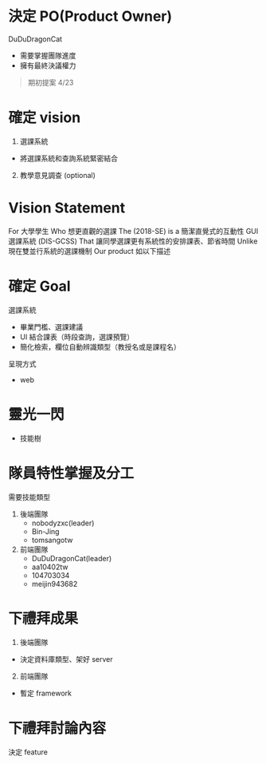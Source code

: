 # 決定 PO(Product Owner)

DuDuDragonCat

- 需要掌握團隊進度
- 擁有最終決議權力

> 期初提案 4/23

# 確定 vision

1. 選課系統
  - 將選課系統和查詢系統緊密結合

2. 教學意見調查 (optional)

# Vision Statement

For 大學學生
Who 想更直觀的選課
The (2018-SE) is a 簡潔直覺式的互動性 GUI 選課系統 (DIS-GCSS)
That 讓同學選課更有系統性的安排課表、節省時間
Unlike 現在雙並行系統的選課機制
Our product 如以下描述

# 確定 Goal

選課系統
- 畢業門檻、選課建議
- UI 結合課表（時段查詢，選課預覽）
- 簡化檢索，欄位自動辨識類型（教授名或是課程名）

呈現方式
- web

# 靈光一閃

- 技能樹

# 隊員特性掌握及分工

需要技能類型
1. 後端團隊
   - nobodyzxc(leader)
   - Bin-Jing
   - tomsangotw
2. 前端團隊
   - DuDuDragonCat(leader)
   - aa10402tw
   - 104703034
   - meijin943682

# 下禮拜成果
1. 後端團隊
- 決定資料庫類型、架好 server
2. 前端團隊
- 暫定 framework

# 下禮拜討論內容

決定 feature
